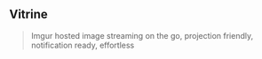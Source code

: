 ## Vitrine
> Imgur hosted image streaming on the go, projection friendly, notification ready, effortless
